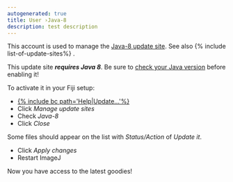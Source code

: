 ```yaml
---
autogenerated: true
title: User ›Java-8
description: test description
---
```


This account is used to manage the [Java-8 update site](http://sites.imagej.net/Java-8/). See also {% include list-of-update-sites%}
.

This update site ***requires Java 8***. Be sure to [check your Java version](Troubleshooting#Checking_the_Java_version) before enabling it!

To activate it in your Fiji setup:

-   [{% include bc path='Help|Update...'%}](/update-sites)
-   Click *Manage update sites*
-   Check *Java-8*
-   Click *Close*

Some files should appear on the list with *Status/Action* of *Update it*.

-   Click *Apply changes*
-   Restart ImageJ

Now you have access to the latest goodies!
